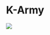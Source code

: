 # K-Army

<img src="https://img.shields.io/badge/windows-#0078D4?style=for-the-badge&logo=windows&logoColor=white">
